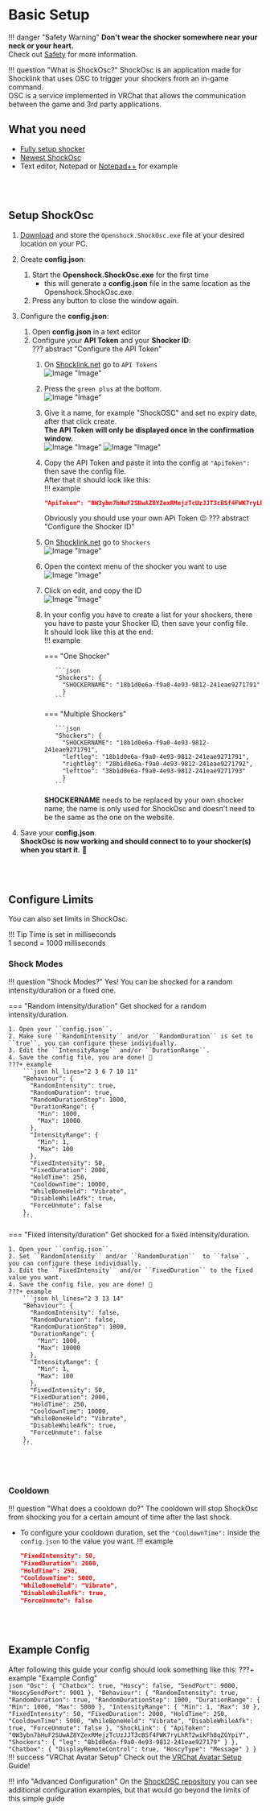 # Basic Setup

!!! danger "Safety Warning"
    **Don't wear the shocker somewhere near your neck or your heart.**  
    Check out [Safety](../safety/safety-rules.md) for more information.  

!!! question "What is ShockOsc?"
    ShockOsc is an application made for Shocklink that uses OSC to trigger your shockers from an in-game command.  
    OSC is a service implemented in VRChat that allows the communication between the game and 3rd party applications.  

## What you need

- [Fully setup shocker](openshock-first-setup.md)
- [Newest ShockOsc](https://github.com/OpenShock/ShockOsc/releases)
- Text editor, Notepad or [Notepad++](https://notepad-plus-plus.org/) for example

<br></br>

## Setup ShockOsc
1. [Download](https://github.com/OpenShock/ShockOsc/releases) and store the ``Openshock.ShockOsc.exe`` file at your desired location on your PC. 
2. Create **config.json**:
    1. Start the **Openshock.ShockOsc.exe** for the first time 
        * this will generate a **config.json** file in the same location as the Openshock.ShockOsc.exe. 
    2. Press any button to close the window again.
3. Configure the **config.json**:
    1. Open **config.json** in a text editor
    2.  Configure your **API Token** and your **Shocker ID**:    
    ??? abstract "Configure the API Token"
        1. On [Shocklink.net](https://shocklink.net/) go to ``API Tokens``  
        ![Image "Image"](../static/guides/shockosc/finds_apitokens.png)  
        2. Press the ``green plus`` at the bottom.  
        ![Image "Image"](../static/guides/shockosc/green_plus.png)  
        3. Give it a name, for example "ShockOSC" and set no expiry date, after that click create.  
        **The API Token will only be displayed once in the confirmation window.**  
        ![Image "Image"](../static/guides/shockosc/create_APIToken.png)
        ![Image "Image"](../static/guides/shockosc/API_Token.png)  
        4. Copy the API Token and paste it into the config at ``"ApiToken":`` then save the config file.  
        After that it should look like this:  
        !!! example
            ```json
            "ApiToken": "0W3ybn7bHuF2SUwAZ8YZexRMejzTcUzJJT3cBSf4FWK7ryLhRT2wikFh8qZGYpiY"
            ```  
            Obviously you should use your own APi Token 😉
    ??? abstract "Configure the Shocker ID"
        1. On [Shocklink.net](https://shocklink.net/) go to ``Shockers``  
        ![Image "Image"](../static/guides/shockosc/find_shockers.png)  
        2. Open the context menu of the shocker you want to use  
        ![Image "Image"](../static/guides/shockosc/find_shockerid.png)  
        3. Click on edit, and copy the ID  
        ![Image "Image"](../static/guides/shockosc/find_shockerid2.png)  
        4. In your config you have to create a list for your shockers, there you have to paste your Shocker ID, then save your config file.    
        It should look like this at the end:  
        !!! example 

            === "One Shocker"

                  ```json
                  "Shockers": {
                    "SHOCKERNAME": "18b1d0e6a-f9a0-4e93-9812-241eae9271791"
                    }
                  ```
            === "Multiple Shockers"

                  ```json
                  "Shockers": {
                    "SHOCKERNAME": "18b1d0e6a-f9a0-4e93-9812-241eae9271791",
                    "leftleg": "18b1d0e6a-f9a0-4e93-9812-241eae9271791", 
                    "rightleg": "28b1d0e6a-f9a0-4e93-9812-241eae9271792",
                    "lefttoe": "38b1d0e6a-f9a0-4e93-9812-241eae9271793"
                    }
                  ```
            **SHOCKERNAME** needs to be replaced by your own shocker name, the name is only used for ShockOsc and doesn't need to be the same as the one on the website.

4. Save your **config.json**.   
**ShockOsc is now working and should connect to to your shocker(s) when you start it.** 🎉 

<br></br>

## Configure Limits
You can also set limits in ShockOsc. 

!!! Tip
    Time is set in milliseconds  
    1 second = 1000 milliseconds 

### Shock Modes
!!! question "Shock Modes?"
    Yes! You can be shocked for a random intensity/duration or a fixed one.

=== "Random intensity/duration" 
    Get shocked for a random intensity/duration.  

    1. Open your ``config.json``.
    2. Make sure ``RandomIntensity`` and/or ``RandomDuration`` is set to ``true``, you can configure these individually. 
    3. Edit the ``IntensityRange`` and/or ``DurationRange``.
    4. Save the config file, you are done! 🎉  
    ???+ example
        ```json hl_lines="2 3 6 7 10 11"
        "Behaviour": {
          "RandomIntensity": true,
          "RandomDuration": true,
          "RandomDurationStep": 1000,
          "DurationRange": {
            "Min": 1000,
            "Max": 10000
          },
          "IntensityRange": {
            "Min": 1,
            "Max": 100
          },
          "FixedIntensity": 50,
          "FixedDuration": 2000,
          "HoldTime": 250,
          "CooldownTime": 10000,
          "WhileBoneHeld": "Vibrate",
          "DisableWhileAfk": true,
          "ForceUnmute": false
        },
        ```
=== "Fixed intensity/duration"
    Get shocked for a fixed intensity/duration.  

    1. Open your ``config.json``.
    2. Set ``RandomIntensity`` and/or ``RandomDuration``  to ``false``, you can configure these individually. 
    3. Edit the ``FixedIntensity`` and/or ``FixedDuration`` to the fixed value you want.
    4. Save the config file, you are done! 🎉  
    ???+ example
        ```json hl_lines="2 3 13 14"
        "Behaviour": {
          "RandomIntensity": false,
          "RandomDuration": false,
          "RandomDurationStep": 1000,
          "DurationRange": {
            "Min": 1000,
            "Max": 10000
          },
          "IntensityRange": {
            "Min": 1,
            "Max": 100
          },
          "FixedIntensity": 50,      
          "FixedDuration": 2000,    
          "HoldTime": 250,
          "CooldownTime": 10000,
          "WhileBoneHeld": "Vibrate",
          "DisableWhileAfk": true,
          "ForceUnmute": false
        },
        ```

<br></br>

### Cooldown
!!! question "What does a cooldown do?"
    The cooldown will stop ShockOsc from shocking you for a certain amount of time after the last shock. 

- To configure your cooldown duration, set the ``"CooldownTime":`` inside the ``config.json`` to the value you want.
!!! example
    ```json hl_lines="4"
    "FixedIntensity": 50,
    "FixedDuration": 2000,
    "HoldTime": 250,
    "CooldownTime": 5000,
    "WhileBoneHeld": "Vibrate",
    "DisableWhileAfk": true,
    "ForceUnmute": false
    ```

<br></br>

## Example Config
After following this guide your config should look something like this: 
???+ example "Example Config"   
    ```json
    "Osc": {
        "Chatbox": true,
        "Hoscy": false,
        "SendPort": 9000,
        "HoscySendPort": 9001
      },
      "Behaviour": {
        "RandomIntensity": true,
        "RandomDuration": true,
        "RandomDurationStep": 1000,
        "DurationRange": {
          "Min": 1000,
          "Max": 5000
        },
        "IntensityRange": {
          "Min": 1,
          "Max": 30
        },
        "FixedIntensity": 50,
        "FixedDuration": 2000,
        "HoldTime": 250,
        "CooldownTime": 5000,
        "WhileBoneHeld": "Vibrate",
        "DisableWhileAfk": true,
        "ForceUnmute": false
      },
      "ShockLink": {
        "ApiToken": "0W3ybn7bHuF2SUwAZ8YZexRMejzTcUzJJT3cBSf4FWK7ryLhRT2wikFh8qZGYpiY",
        "Shockers": {
        "leg": "8b1d0e6a-f9a0-4e93-9812-241eae927179"
        }
      },
      "Chatbox": {
        "DisplayRemoteControl": true,
        "HoscyType": "Message"
      }
    }
    ```
!!! success "VRChat Avatar Setup"
    Check out the [VRChat Avatar Setup](shockosc-avatar-setup.md) Guide!  

!!! info "Advanced Configuration"
    On the [ShockOSC repository](https://github.com/OpenShock/ShockOsc) you can see additional configuration examples, but that would go beyond the limits of this simple guide  

